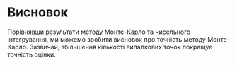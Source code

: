 # Висновок

Порівнявши результати методу Монте-Карло та чисельного інтегрування,
ми можемо зробити висновок про точність методу Монте-Карло.
Зазвичай, збільшення кількості випадкових точок покращує точність оцінки.